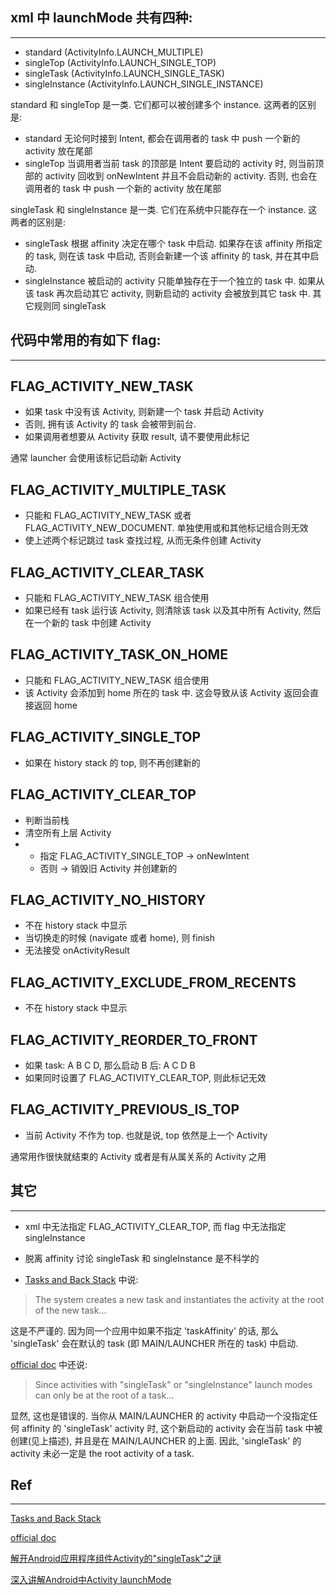 ## xml 中 launchMode 共有四种:
---

* standard (ActivityInfo.LAUNCH_MULTIPLE)
* singleTop (ActivityInfo.LAUNCH_SINGLE_TOP)
* singleTask (ActivityInfo.LAUNCH_SINGLE_TASK)
* singleInstance (ActivityInfo.LAUNCH_SINGLE_INSTANCE)

standard 和 singleTop 是一类. 它们都可以被创建多个 instance. 这两者的区别是:
* standard 无论何时接到 Intent, 都会在调用者的 task 中 push 一个新的 activity 放在尾部
* singleTop 当调用者当前 task 的顶部是 Intent 要启动的 activity 时, 则当前顶部的 activity 回收到 onNewIntent 并且不会启动新的 activity. 否则, 也会在调用者的 task 中 push 一个新的 activity 放在尾部

singleTask 和 singleInstance 是一类. 它们在系统中只能存在一个 instance. 这两者的区别是:
* singleTask 根据 affinity 决定在哪个 task 中启动. 如果存在该 affinity 所指定的 task, 则在该 task 中启动, 否则会新建一个该 affinity 的 task, 并在其中启动.
* singleInstance 被启动的 activity 只能单独存在于一个独立的 task 中. 如果从该 task 再次启动其它 activity, 则新启动的 activity 会被放到其它 task 中. 其它规则同 singleTask


## 代码中常用的有如下 flag:
---

FLAG_ACTIVITY_NEW_TASK
---

* 如果 task 中没有该 Activity, 则新建一个 task 并启动 Activity
* 否则, 拥有该 Activity 的 task 会被带到前台.
* 如果调用者想要从 Activity 获取 result, 请不要使用此标记

通常 launcher 会使用该标记启动新 Activity 


FLAG_ACTIVITY_MULTIPLE_TASK
---

* 只能和 FLAG_ACTIVITY_NEW_TASK 或者 FLAG_ACTIVITY_NEW_DOCUMENT. 单独使用或和其他标记组合则无效
* 使上述两个标记跳过 task 查找过程, 从而无条件创建 Activity


FLAG_ACTIVITY_CLEAR_TASK
---

* 只能和 FLAG_ACTIVITY_NEW_TASK 组合使用
* 如果已经有 task 运行该 Activity, 则清除该 task 以及其中所有 Activity, 然后在一个新的 task 中创建 Activity


FLAG_ACTIVITY_TASK_ON_HOME
---

* 只能和 FLAG_ACTIVITY_NEW_TASK 组合使用
* 该 Activity 会添加到 home 所在的 task 中. 这会导致从该 Activity 返回会直接返回 home


FLAG_ACTIVITY_SINGLE_TOP
---

* 如果在 history stack 的 top, 则不再创建新的


FLAG_ACTIVITY_CLEAR_TOP
---

* 判断当前栈
* 清空所有上层 Activity
* * 指定 FLAG_ACTIVITY_SINGLE_TOP -> onNewIntent
  * 否则 -> 销毁旧 Activity 并创建新的


FLAG_ACTIVITY_NO_HISTORY
---

* 不在 history stack 中显示
* 当切换走的时候 (navigate 或者 home), 则 finish
* 无法接受 onActivityResult


FLAG_ACTIVITY_EXCLUDE_FROM_RECENTS
---

* 不在 history stack 中显示


FLAG_ACTIVITY_REORDER_TO_FRONT
---

* 如果 task: A B C D, 那么启动 B 后: A C D B
* 如果同时设置了 FLAG_ACTIVITY_CLEAR_TOP, 则此标记无效

  
FLAG_ACTIVITY_PREVIOUS_IS_TOP
---

* 当前 Activity 不作为 top. 也就是说, top 依然是上一个 Activity
 
通常用作很快就结束的 Activity 或者是有从属关系的 Activity 之用


## 其它
---

* xml 中无法指定 FLAG_ACTIVITY_CLEAR_TOP, 而 flag 中无法指定 singleInstance

* 脱离 affinity 讨论 singleTask 和 singleInstance 是不科学的

* [Tasks and Back Stack](http://developer.android.com/guide/components/tasks-and-back-stack.html) 中说:
> The system creates a new task and instantiates the activity at the root of the new task...

 这是不严谨的. 因为同一个应用中如果不指定 'taskAffinity' 的话, 那么 'singleTask' 会在默认的 task (即 MAIN/LAUNCHER 所在的 task) 中启动.

 [official doc](http://developer.android.com/guide/topics/manifest/activity-element.html) 中还说: 
> Since activities with "singleTask" or "singleInstance" launch modes can only be at the root of a task...

  显然, 这也是错误的. 当你从 MAIN/LAUNCHER 的 activity 中启动一个没指定任何 affinity 的 'singleTask' activity 时, 这个新启动的 activity 会在当前 task 中被创建(见上描述), 并且是在 MAIN/LAUNCHER 的上面. 因此, 'singleTask' 的 activity 未必一定是 the root activity of a task.


## Ref
---

[Tasks and Back Stack](http://developer.android.com/guide/components/tasks-and-back-stack.html)

[official doc](http://developer.android.com/guide/topics/manifest/activity-element.html)

[解开Android应用程序组件Activity的"singleTask"之谜](http://blog.csdn.net/luoshengyang/article/details/6714543)

[深入讲解Android中Activity launchMode](http://droidyue.com/blog/2015/08/16/dive-into-android-activity-launchmode/)